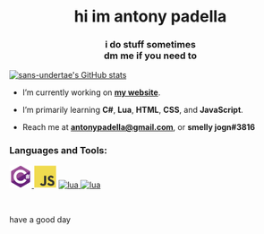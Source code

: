 <h1 align="center">hi im antony padella</h1>
<h3 align="center">i do stuff sometimes<br>dm me if you need to</h3>

[![sans-undertae's GitHub stats](https://github-readme-stats.vercel.app/api?username=sans-undertae&count_private=true&include_all_commits=true&show_icons=true&theme=dracula)](https://github.com/anuraghazra/github-readme-stats)

- I’m currently working on [**my website**](https://sans-undertae.github.io/).

- I’m primarily learning **C#**, **Lua**, **HTML**, **CSS**, and **JavaScript**.

- Reach me at **antonypadella@gmail.com**, or **smelly jogn#3816**

<h3>Languages and Tools:</h3>
<p>
  <a href="https://www.w3schools.com/cs/" target="_blank"> <img src="https://raw.githubusercontent.com/devicons/devicon/master/icons/csharp/csharp-original.svg" alt="csharp" width="40" height="40"/> </a> 
  <a href="https://developer.mozilla.org/en-US/docs/Web/JavaScript" target="_blank"> <img src="https://raw.githubusercontent.com/devicons/devicon/master/icons/javascript/javascript-original.svg" alt="javascript" width="40" height="40"/></a> 
  <a href="https://www.lua.org" target="_blank"> <img src="https://github.com/sans-undertae/sans-undertae/blob/main/lua_logo.png?raw=true" alt="lua" width="40" height="40"/> </a> 
  <a href="https://www.w3.org" target="_blank"> <img src="https://www.w3.org/html/logo/downloads/HTML5_Badge_512.png" alt="lua" width="40" height="40"/> </a> 
</p>
<br>
<p>have a good day</p>
